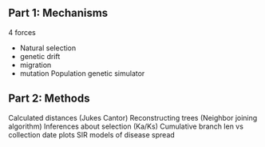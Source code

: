 
## Part 1: Mechanisms
4 forces
- Natural selection
- genetic drift
- migration
- mutation
Population genetic simulator

## Part 2: Methods
Calculated distances (Jukes Cantor)
Reconstructing trees (Neighbor joining algorithm)
Inferences about selection (Ka/Ks)
Cumulative branch len vs collection date plots
SIR models of disease spread
